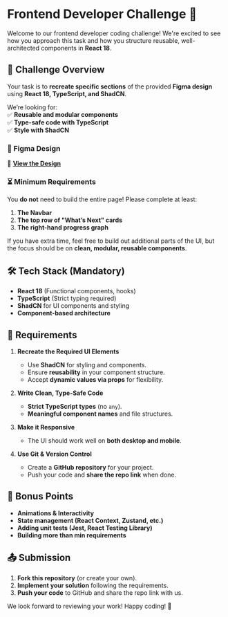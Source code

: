 # Frontend Developer Challenge 🚀

Welcome to our frontend developer coding challenge! We're excited to see how you approach this task and how you structure reusable, well-architected components in **React 18**.

## 🎯 Challenge Overview

Your task is to **recreate specific sections** of the provided **Figma design** using **React 18, TypeScript, and ShadCN**.

We’re looking for:  
✅ **Reusable and modular components**  
✅ **Type-safe code with TypeScript**  
✅ **Style with ShadCN**

### 🎨 Figma Design  

🔗 **[View the Design](https://www.figma.com/design/cWIJNVUPDFGNOfA2DCd3Mv/Coding-Challenge-Jan-25?node-id=0-1)**  

### ⏳ Minimum Requirements

You **do not** need to build the entire page! Please complete at least:

1. **The Navbar**  
2. **The top row of "What’s Next" cards**  
3. **The right-hand progress graph**  

If you have extra time, feel free to build out additional parts of the UI, but the focus should be on **clean, modular, reusable components**.

## 🛠️ Tech Stack (Mandatory)

- **React 18** (Functional components, hooks)  
- **TypeScript** (Strict typing required)  
- **ShadCN** for UI components and styling  
- **Component-based architecture**  

## 📌 Requirements  

1. **Recreate the Required UI Elements**  
   - Use **ShadCN** for styling and components.  
   - Ensure **reusability** in your component structure.  
   - Accept **dynamic values via props** for flexibility.  

2. **Write Clean, Type-Safe Code**  
   - **Strict TypeScript types** (no `any`).  
   - **Meaningful component names** and file structures.  

3. **Make it Responsive**  
   - The UI should work well on **both desktop and mobile**.  

4. **Use Git & Version Control**  
   - Create a **GitHub repository** for your project.  
   - Push your code and **share the repo link** when done.  

## 🚀 Bonus Points  

- **Animations & Interactivity**  
- **State management (React Context, Zustand, etc.)**  
- **Adding unit tests (Jest, React Testing Library)**
- **Building more than min requirements**

## 📤 Submission  

1. **Fork this repository** (or create your own).  
2. **Implement your solution** following the requirements.  
3. **Push your code** to GitHub and share the repo link with us.  

We look forward to reviewing your work! Happy coding! 🎉  
